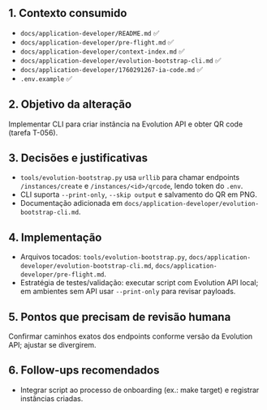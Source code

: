 ## 1. Contexto consumido
- `docs/application-developer/README.md` ✅
- `docs/application-developer/pre-flight.md` ✅
- `docs/application-developer/context-index.md` ✅
- `docs/application-developer/evolution-bootstrap-cli.md` ✅
- `docs/application-developer/1760291267-ia-code.md` ✅
- `.env.example` ✅

## 2. Objetivo da alteração
Implementar CLI para criar instância na Evolution API e obter QR code (tarefa T-056).

## 3. Decisões e justificativas
- `tools/evolution-bootstrap.py` usa `urllib` para chamar endpoints `/instances/create` e `/instances/<id>/qrcode`, lendo token do `.env`.
- CLI suporta `--print-only`, `--skip output` e salvamento do QR em PNG.
- Documentação adicionada em `docs/application-developer/evolution-bootstrap-cli.md`.

## 4. Implementação
- Arquivos tocados: `tools/evolution-bootstrap.py`, `docs/application-developer/evolution-bootstrap-cli.md`, `docs/application-developer/pre-flight.md`.
- Estratégia de testes/validação: executar script com Evolution API local; em ambientes sem API usar `--print-only` para revisar payloads.

## 5. Pontos que precisam de revisão humana
Confirmar caminhos exatos dos endpoints conforme versão da Evolution API; ajustar se divergirem.

## 6. Follow-ups recomendados
- Integrar script ao processo de onboarding (ex.: make target) e registrar instâncias criadas.
